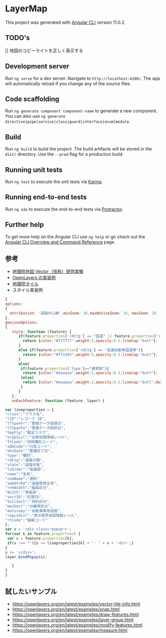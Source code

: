 # LayerMap

This project was generated with [Angular CLI](https://github.com/angular/angular-cli) version 11.0.2.

## TODO's

[] 地図のコピーライトを正しく表示する

## Development server

Run `ng serve` for a dev server. Navigate to `http://localhost:4200/`. The app will automatically reload if you change any of the source files.

## Code scaffolding

Run `ng generate component component-name` to generate a new component. You can also use `ng generate directive|pipe|service|class|guard|interface|enum|module`.

## Build

Run `ng build` to build the project. The build artifacts will be stored in the `dist/` directory. Use the `--prod` flag for a production build.

## Running unit tests

Run `ng test` to execute the unit tests via [Karma](https://karma-runner.github.io).

## Running end-to-end tests

Run `ng e2e` to execute the end-to-end tests via [Protractor](http://www.protractortest.org/).

## Further help

To get more help on the Angular CLI use `ng help` or go check out the [Angular CLI Overview and Command Reference](https://angular.io/cli) page.

## 参考

- [地理院地図 Vector（仮称）提供実験](https://github.com/gsi-cyberjapan/gsimaps-vector-experiment)
- [OpenLayers の実装例](https://qiita.com/cieloazul310/items/8999c88f1acf79632cd3)
- [地理院タイル](http://maps.gsi.go.jp/development/siyou.html)
- スタイル実装例

```js
{
options:
{
  attribution: '道路中心線',minZoom: 16,maxNativeZoom: 16, maxZoom: 18
},
geojsonOptions:
{
   style: function (feature) {
      if(feature.properties['rdCtg'] == "国道" || feature.properties['rdCtg'] == "都道府県道"){
        return {color:"#777777",weight:5,opacity:0.5,lineCap:"butt"};
      }
      else if(feature.properties['rdCtg'] == "高速自動車国道等"){
        return {color:"#ff1493",weight:5,opacity:0.5,lineCap:"butt"};
      }
      else{
       if(feature.properties['type']=="通常部"){
        return {color:"#aaaaaa",weight:2,opacity:0.5,lineCap:"butt"};
       }else{
        return {color:"#aaaaaa",weight:2,opacity:0.5,lineCap:"butt",dashArray:"5,5"};
       }
      }
   },
   onEachFeature: function (feature, layer) {

var lineproperties = {
"class":"クラス名",
"rID":"レコード ID",
"lfSpanFr":"整備データ登録日",
"lfSpanTo":"整備データ削除日",
"tmpFlg":"暫定フラグ",
"orgGILvl":"出典地理情報レベル",
"ftCode":"地物種別コード",
"admCode":"行政コード",
"devDate":"整備完了日",
"type":"種別",
"rdCtg":"道路分類",
"state":"道路状態",
"lvOrder":"階層順",
"name":"名称",
"comName":"通称",
"admOfcRd":"道路管理主体",
"rnkWidth":"幅員区分",
"Width":"実幅員",
"sectID":"区間ID",
"tollSect":"有料区分",
"medSect":"分離帯区分",
"motorway":"自動車専用道路",
"repLtdLvl":"表示限界地図情報レベル",
"rtCode":"路線コード"
};
var s = '<div class="popup">';
for(var k in feature.properties) {
 var v = feature.properties[k];
 if(v !== ""){s += lineproperties[k] + ': ' + v + '<br>';}
}
s += '</div>';
layer.bindPopup(s);

   }
}
}
```

## 試したいサンプル

- https://openlayers.org/en/latest/examples/vector-tile-info.html
- https://openlayers.org/en/latest/examples/snap.html
- https://openlayers.org/en/latest/examples/draw-features.html
- https://openlayers.org/en/latest/examples/layer-group.html
- https://openlayers.org/en/latest/examples/modify-features.html
- https://openlayers.org/en/latest/examples/measure.html
